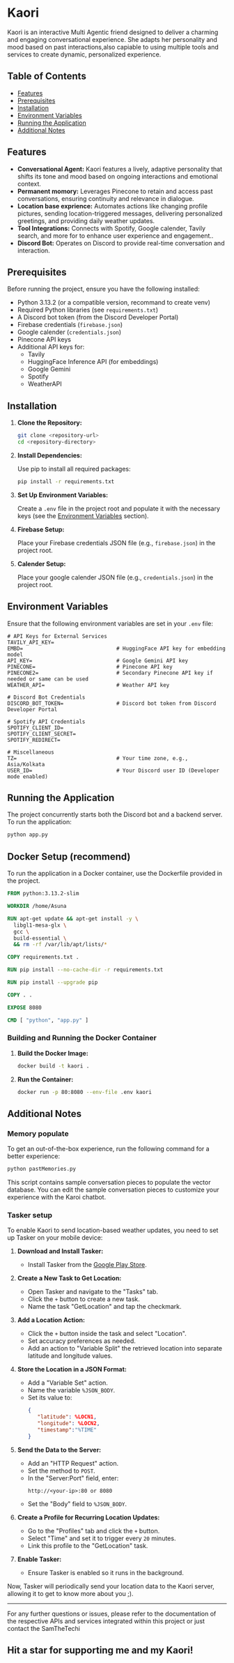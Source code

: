 #  Kaori 

Kaori is an interactive Multi Agentic friend designed to deliver a charming and engaging conversational experience. She adapts her personality and mood based on past interactions,also capiable to using multiple tools and services to create dynamic, personalized experience.


## Table of Contents

- [Features](#features)
- [Prerequisites](#prerequisites)
- [Installation](#installation)
- [Environment Variables](#environment-variables)
- [Running the Application](#running-the-application)
- [Additional Notes](#additional-notes)

## Features

- **Conversational Agent:** Kaori features a lively, adaptive personality that shifts its tone and mood based on ongoing interactions and emotional context.
- **Permanent momory:** Leverages Pinecone to retain and access past conversations, ensuring continuity and relevance in dialogue.
- **Location base exprience:**  Automates actions like changing profile pictures, sending location-triggered messages, delivering personalized greetings, and providing daily weather updates.
- **Tool Integrations:** Connects with Spotify, Google calender, Tavily search, and more for to enhance user experience and engagement..
- **Discord Bot:** Operates on Discord to provide real-time conversation and interaction.

## Prerequisites

Before running the project, ensure you have the following installed:

- Python 3.13.2 (or a compatible version, recommand to create venv)
- Required Python libraries (see `requirements.txt`)
- A Discord bot token (from the Discord Developer Portal)
- Firebase credentials (`firebase.json`)
- Google calender (`credentials.json`)
- Pinecone API keys
- Additional API keys for:
  - Tavily
  - HuggingFace Inference API (for embeddings)
  - Google Gemini
  - Spotify
  - WeatherAPI

## Installation

1. **Clone the Repository:**

   ```bash
   git clone <repository-url>
   cd <repository-directory>
   ```

2. **Install Dependencies:**

   Use pip to install all required packages:

   ```bash
   pip install -r requirements.txt
   ```

3. **Set Up Environment Variables:**

   Create a `.env` file in the project root and populate it with the necessary keys (see the [Environment Variables](#environment-variables) section).

4. **Firebase Setup:**

   Place your Firebase credentials JSON file (e.g., `firebase.json`) in the project root.

5. **Calender Setup:**

   Place your google calender JSON file (e.g., `credentials.json`) in the project root.

## Environment Variables

Ensure that the following environment variables are set in your `.env` file:

```dotenv
# API Keys for External Services
TAVILY_API_KEY=
EMBD=                              # HuggingFace API key for embedding model
API_KEY=                           # Google Gemini API key
PINECONE=                          # Pinecone API key
PINECONE2=                         # Secondary Pinecone API key if needed or same can be used
WEATHER_API=                       # Weather API key

# Discord Bot Credentials
DISCORD_BOT_TOKEN=                 # Discord bot token from Discord Developer Portal

# Spotify API Credentials
SPOTIFY_CLIENT_ID=
SPOTIFY_CLIENT_SECRET=
SPOTIFY_REDIRECT=

# Miscellaneous
TZ=                                # Your time zone, e.g., Asia/Kolkata
USER_ID=                           # Your Discord user ID (Developer mode enabled)
```

## Running the Application

The project concurrently starts both the Discord bot and a backend server. To run the application:

```bash
python app.py
```

## Docker Setup (recommend)

To run the application in a Docker container, use the Dockerfile provided in the project.

```dockerfile
FROM python:3.13.2-slim

WORKDIR /home/Asuna

RUN apt-get update && apt-get install -y \
  libgl1-mesa-glx \
  gcc \
  build-essential \
  && rm -rf /var/lib/apt/lists/*

COPY requirements.txt .

RUN pip install --no-cache-dir -r requirements.txt

RUN pip install --upgrade pip

COPY . .

EXPOSE 8080

CMD [ "python", "app.py" ]
```

### Building and Running the Docker Container

1. **Build the Docker Image:**

   ```bash
   docker build -t kaori .
   ```

2. **Run the Container:**

   ```bash
   docker run -p 80:8080 --env-file .env kaori
   ```

## Additional Notes

### Memory populate

To get an out-of-the-box experience, run the following command for a better experience:

```bash
python pastMemories.py
```
This script contains sample conversation pieces to populate the vector database.
You can edit the sample conversation pieces to customize your experience with the Karoi chatbot.

### Tasker setup

To enable Kaori to send location-based weather updates, you need to set up Tasker on your mobile device:

1. **Download and Install Tasker:**
   - Install Tasker from the [Google Play Store](https://play.google.com/store/apps/details?id=net.dinglisch.android.taskerm).

2. **Create a New Task to Get Location:**
   - Open Tasker and navigate to the "Tasks" tab.
   - Click the `+` button to create a new task.
   - Name the task "GetLocation" and tap the checkmark.

3. **Add a Location Action:**
   - Click the `+` button inside the task and select "Location".
   - Set accuracy preferences as needed.
   - Add an action to "Variable Split" the retrieved location into separate latitude and longitude values.

4. **Store the Location in a JSON Format:**
   - Add a "Variable Set" action.
   - Name the variable `%JSON_BODY`.
   - Set its value to:
     ```json
     {
        "latitude": %LOCN1,
        "longitude": %LOCN2,
        "timestamp":"%TIME"
     }
     ```

5. **Send the Data to the Server:**
   - Add an "HTTP Request" action.
   - Set the method to `POST`.
   - In the "Server:Port" field, enter:
     ```
     http://<your-ip>:80 or 8080
     ```
   - Set the "Body" field to `%JSON_BODY`.

6. **Create a Profile for Recurring Location Updates:**
   - Go to the "Profiles" tab and click the `+` button.
   - Select "Time" and set it to trigger every `20` minutes.
   - Link this profile to the "GetLocation" task.

7. **Enable Tasker:**
   - Ensure Tasker is enabled so it runs in the background.

Now, Tasker will periodically send your location data to the Kaori server, allowing it to get to know more about you ;).

---
For any further questions or issues, please refer to the documentation of the respective APIs and services integrated within this project or just contact the SamTheTechi

## Hit a star for supporting me and my Kaori!
